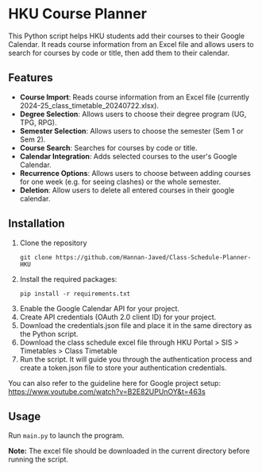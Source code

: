 # HKU Course Planner
This Python script helps HKU students add their courses to their Google Calendar. It reads course information from an Excel file and allows users to search for courses by code or title, then add them to their calendar.
## Features
- **Course Import**: Reads course information from an Excel file (currently 2024-25_class_timetable_20240722.xlsx).
- **Degree Selection**: Allows users to choose their degree program (UG, TPG, RPG).
- **Semester Selection**: Allows users to choose the semester (Sem 1 or Sem 2).
- **Course Search**: Searches for courses by code or title.
- **Calendar Integration**: Adds selected courses to the user's Google Calendar.
- **Recurrence Options**: Allows users to choose between adding courses for one week (e.g. for seeing clashes) or the whole semester.
- **Deletion**: Allow users to delete all entered courses in their google calendar.
## Installation
1. Clone the repository
    ```
    git clone https://github.com/Hannan-Javed/Class-Schedule-Planner-HKU
    ```
2. Install the required packages:
    ```
    pip install -r requirements.txt
    ```
3. Enable the Google Calendar API for your project.
4. Create API credentials (OAuth 2.0 client ID) for your project.
5. Download the credentials.json file and place it in the same directory as the Python script.
6. Download the class schedule excel file through HKU Portal > SIS > Timetables > Class Timetable
7. Run the script. It will guide you through the authentication process and create a token.json file to store your authentication credentials.

You can also refer to the guideline here for Google project setup:<br>
https://www.youtube.com/watch?v=B2E82UPUnOY&t=463s
## Usage
Run `main.py` to launch the program.<br>

**Note:** The excel file should be downloaded in the current directory before running the script.


